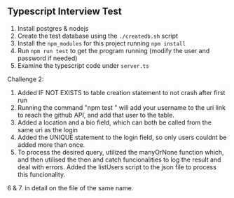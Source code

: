 ## Typescript Interview Test

1. Install postgres & nodejs
2. Create the test database using the `./createdb.sh` script
3. Install the `npm_modules` for this project running `npm install`
4. Run `npm run test` to get the program running (modify the user and password if needed)
5. Examine the typescript code under `server.ts`

Challenge 2:
1. Added IF NOT EXISTS to table creation statement to not crash after first run
2. Running the command "npm test <username>" will add your username to the uri link to reach the github API, and add that user to the table.
3. Added a location and a bio field, which can both be called from the same uri as the login
4. Added the UNIQUE statement to the login field, so only users couldnt be added more than once.
5. To process the desired query, utilized the manyOrNone function which, and then utilised the then and catch funcionalities to log the result and deal with errors. Added the listUsers script to the json file to process this funcionality.

  6 & 7. in detail on the file of the same name.
